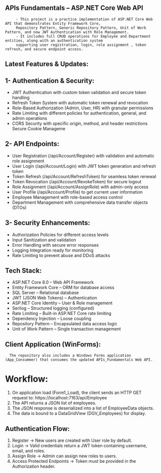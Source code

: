 ## APIs Fundamentals – ASP.NET Core Web API
         - This project is a practice implementation of ASP.NET Core Web API that demonstrates Entity Framework Core, 
         Repository Pattern, Generic Repository Pattern, Unit of Work Pattern, and now JWT Authentication with Role Management.
         - It includes full CRUD operations for Employee and Department entities, along with an authentication system
         supporting user registration, login, role assignment , token refresh, and secure endpoint access.


##  Latest Features & Updates:
   ## 1- Authentication & Security:
   - JWT Authentication with custom token validation and secure token handling
   - Refresh Token System with automatic token renewal and revocation 
   - Role-Based Authorization (Admin, User, HR) with granular permissions
   - Rate Limiting with different policies for authentication, general, and admin operations
   - CORS Security with specific origin, method, and header restrictions
Secure Cookie Manageme

  ## 2- API Endpoints: 
   - User Registration (/api/Account/Register) with validation and automatic role assignment
   - User Login (/api/Account/Login) with JWT token generation and refresh token
   - Token Refresh (/api/Account/RefreshToken) for seamless token renewal
   - Token Revocation (/api/Account/RevokeToken) for secure logout  
   - Role Assignment (/api/Account/AssignRole) with admin-only access
   - User Profile (/api/Account/Profile) to get current user information
   - Employee Management with role-based access control
   - Department Management with comprehensive data transfer objects (DTOs)

 ## 3- Security Enhancements:
   - Authorization Policies for different access levels
   - Input Sanitization and validation
   - Error Handling with secure error responses
   - Logging Integration ready for monitoring
   - Rate Limiting to prevent abuse and DDoS attacks

    

## Tech Stack:
   - ASP.NET Core 8.0 – Web API Framework
   - Entity Framework Core – ORM for database access
   - SQL Server – Relational database
   - JWT (JSON Web Tokens) – Authentication
   - ASP.NET Core Identity – User & Role management
   - Serilog – Structured logging (configured)
   - Rate Limiting – Built-in ASP.NET Core rate limiting
   - Dependency Injection – Loose coupling
   - Repository Pattern – Encapsulated data access logic
   - Unit of Work Pattern – Single transaction management


 ##  Client Application (WinForms):
      The repository also includes a Windows Forms application (App_Consummer) that consumes the updated APIs_Fundamentals Web API.
      
# Workflow:
  1. On application load (Form1_Load), the client sends an HTTP GET request to:  https://localhost:7163/api/Employee
  2. The API returns a JSON list of employees.
  3. The JSON response is deserialized into a list of EmployeeData objects.
  4. The data is bound to a DataGridView (DGV_Employees) for display.

          
 ##  Authentication Flow:
   1. Register → New users are created with User role by default.
   2. Login → Valid credentials return a JWT token containing username, email, and roles.
   3. Assign Role → Admin can assign new roles to users.
   4. Access Protected Endpoints → Token must be provided in the Authorization header.


